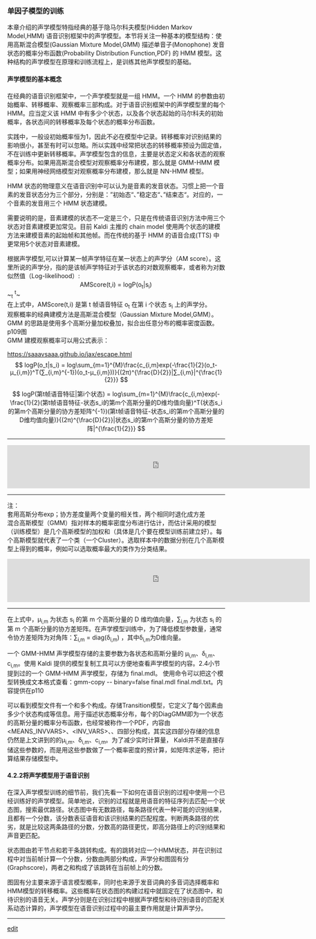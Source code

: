 ### 单因子模型的训练
本章介绍的声学模型特指经典的基于隐马尔科夫模型(Hidden Markov Model,HMM) 语音识别框架中的声学模型。本节将关注一种基本的模型结构：使用高斯混合模型(Gaussian Mixture Model,GMM) 描述单音子(Monophone) 发音状态的概率分布函数(Probability Distribution Function,PDF) 的 HMM 模型。这种结构的声学模型在原理和训练流程上，是训练其他声学模型的基础。

#### 声学模型的基本概念
在经典的语音识别框架中，一个声学模型就是一组 HMM。一个 HMM 的参数由初始概率、转移概率、观察概率三部构成。对于语音识别框架中的声学模型里的每个 HMM。应当定义该 HMM 中有多少个状态，以及各个状态起始的马尔科夫的初始概率，各状态间的转移概率及每个状态的概率分布函数。

实践中，一般设初始概率恒为1，因此不必在模型中记录。转移概率对识别结果的影响很小，甚至有时可以忽略。所以实践中经常把状态的转移概率预设为固定值，不在训练中更新转移概率。声学模型包含的信息，主要是状态定义和各状态的观察概率分布。如果用高斯混合模型对观察概率分布建模，那么就是 GMM-HMM 模型；如果用神经网络模型对观察概率分布建模，那么就是 NN-HMM 模型。

HMM 状态的物理意义在语音识别中可以认为是音素的发音状态。习惯上把一个音素的发音状态分为三个部分，分别是：”初始态“、”稳定态“、”结束态“。对应的，一个音素的发音用三个 HMM 状态建模。

需要说明的是，音素建模的状态不一定是三个，只是在传统语音识别方法中用三个状态对音素建模更加常见。目前 Kaldi 主推的 chain model 使用两个状态的建模方法来建模音素的起始帧和其他帧。而在传统的基于 HMM 的语音合成(TTS) 中更常用5个状态对音素建模。     

根据声学模型,可以计算某一帧声学特征在某一状态上的声学分（AM score）。这里所说的声学分，指的是该帧声学特征对于该状态的对数观察概率，或者称为对数似然值（Log-likelihood）:     
　　　　　　　　　　　　AMScore(t,i) = logP(o<sub>t</sub>|s<sub>i</sub>)       
~<sub>t</sub>  <sup>t</sup>~      
在上式中，AMScore(t,i) 是第 t 帧语音特征 o<sub>t</sub> 在第 i 个状态 s<sub>i</sub> 上的声学分。   
观察概率的经典建模方法是高斯混合模型（Gaussian Mixture Model,GMM）。GMM 的思路是使用多个高斯分量加权叠加，拟合出任意分布的概率密度函数。p109图   
GMM 建模观察概率可以用公式表示：

https://saaavsaaa.github.io/jax/escape.html     
$$
logP(o_t|s_i) = log\sum_{m=1}^{M}\frac{c_{i,m}exp(-\frac{1}{2}(o_t-μ_{i,m})^T(∑_{i,m}^{-1})(o_t-μ_{i,m}))}{(2π)^{\frac{D}{2}}|∑_{i,m}|^{\frac{1}{2}}}
$$    

$$
logP(第t帧语音特征|第i个状态) = log\sum_{m=1}^{M}\frac{c_{i,m}exp(-\frac{1}{2}(第t帧语音特征-状态s_i的第m个高斯分量的D维均值向量)^T(状态s_i的第m个高斯分量的协方差矩阵^{-1})(第t帧语音特征-状态s_i的第m个高斯分量的D维均值向量)}{(2π)^{\frac{D}{2}}|状态s_i的第m个高斯分量的协方差矩阵|^{\frac{1}{2}}}
$$     

-----

<iframe src="https://saaavsaaa.github.io/jax/t.html?a=%24%24%0AlogP%28o_t%7Cs_i%29%20%3D%20log%5Csum_%7Bm%3D1%7D%5E%7BM%7D%5Cfrac%7Bc_%7Bi%2Cm%7Dexp%28-%5Cfrac%7B1%7D%7B2%7D%28o_t-%u03BC_%7Bi%2Cm%7D%29%5ET%28%u2211_%7Bi%2Cm%7D%5E%7B-1%7D%29%28o_t-%u03BC_%7Bi%2Cm%7D%29%29%7D%7B%282%u03C0%29%5E%7B%5Cfrac%7BD%7D%7B2%7D%7D%7C%u2211_%7Bi%2Cm%7D%7C%5E%7B%5Cfrac%7B1%7D%7B2%7D%7D%7D%0A%24%24%0A%20%20" height="100px" width="700px" frameborder="0" scrolling="no"> </iframe>

-----

注：   
套用高斯分布exp；协方差度量两个变量的相关性，两个相同时退化成方差   
混合高斯模型（GMM）指对样本的概率密度分布进行估计，而估计采用的模型（训练模型）是几个高斯模型的加权和（具体是几个要在模型训练前建立好）。每个高斯模型就代表了一个类（一个Cluster）。选取样本中的数据分别在几个高斯模型上得到的概率，例如可以选取概率最大的类作为分类结果。   

<iframe src="https://saaavsaaa.github.io/jax/t.html?a=%24%24%0AlogP%28%u7B2Ct%u5E27%u8BED%u97F3%u7279%u5F81%7C%u7B2Ci%u4E2A%u72B6%u6001%29%20%3D%20log%5Csum_%7Bm%3D1%7D%5E%7BM%7D%5Cfrac%7Bc_%7Bi%2Cm%7Dexp%28-%5Cfrac%7B1%7D%7B2%7D%28%u7B2Ct%u5E27%u8BED%u97F3%u7279%u5F81-%u72B6%u6001s_i%u7684%u7B2Cm%u4E2A%u9AD8%u65AF%u5206%u91CF%u7684D%u7EF4%u5747%u503C%u5411%u91CF%29%5ET%28%u72B6%u6001s_i%u7684%u7B2Cm%u4E2A%u9AD8%u65AF%u5206%u91CF%u7684%u534F%u65B9%u5DEE%u77E9%u9635%5E%7B-1%7D%29%28%u7B2Ct%u5E27%u8BED%u97F3%u7279%u5F81-%u72B6%u6001s_i%u7684%u7B2Cm%u4E2A%u9AD8%u65AF%u5206%u91CF%u7684D%u7EF4%u5747%u503C%u5411%u91CF%29%7D%7B%282%u03C0%29%5E%7B%5Cfrac%7BD%7D%7B2%7D%7D%7C%u72B6%u6001s_i%u7684%u7B2Cm%u4E2A%u9AD8%u65AF%u5206%u91CF%u7684%u534F%u65B9%u5DEE%u77E9%u9635%7C%5E%7B%5Cfrac%7B1%7D%7B2%7D%7D%7D%0A%24%24%0A%20%20" height="100px" width="700px" frameborder="0" scrolling="no"> </iframe>

-----

在上式中，μ<sub>i,m</sub> 为状态 s<sub>i</sub> 的第 m 个高斯分量的 D 维均值向量，∑<sub>i,m</sub> 为状态 s<sub>i</sub> 的第 m 个高斯分量的协方差矩阵。在声学模型训练中，为了降低模型参数量，通常令协方差矩阵为对角阵：∑<sub>i,m</sub> = diag(δ<sub>i,m</sub>) ，其中δ<sub>i,m</sub>为D维向量。   

一个 GMM-HMM 声学模型存储的主要参数为各状态和高斯分量的 μ<sub>i,m</sub>、δ<sub>i,m</sub>、c<sub>i,m</sub>。使用 Kaldi 提供的模型复制工具可以方便地查看声学模型的内容。2.4小节提到过的一个 GMM-HMM 声学模型，存储为 final.mdl。 使用命令可以把这个模型转换成文本格式查看：gmm-copy -- binary=false final.mdl final.mdl.txt。内容提供在p110     

可以看到模型文件有一个<TransitionModel>和多个<DiagGMM>构成。<TransitionModel>存储Transition模型，它定义了每个因素由多少个状态构成等信息。<DiagGMM>用于描述状态概率分布，每个的DiagGMM即为一个状态的高斯分量的概率分布函数，也经常被称作一个PDF，内容由<MEANS_INVVARS>、<INV_VARS>、<WEIGHTS>、<GCONSTS>四部分构成，其实这四部分存储的信息仍然是上文讲到的的μ<sub>i,m</sub>、δ<sub>i,m</sub>、c<sub>i,m</sub>。为了减少实时计算量，	Kaldi并不是直接存储这些参数的，而是用这些参数做了一个概率密度的预计算，如矩阵求逆等，把计算结果存储模型中。     

#### 4.2.2将声学模型用于语音识别    

在深入声学模型训练的细节前，我们先看一下如何在语音识别的过程中使用一个已经训练好的声学模型。简单地说，识别的过程就是用语音的特征序列去匹配一个状态图，搜索最优路径。状态图中有无数路径，每条路径代表一种可能的识别结果，且都有一个分数，该分数表征语音和该识别结果的匹配程度。判断两条路径的优劣，就是比较这两条路径的分数，分数高的路径更忧，即高分路径上的识别结果和声音更匹配。    

状态图由若干节点和若干条跳转构成。有的跳转对应一个HMM状态，并在识别过程中对当前帧计算一个分数，分数由两部分构成，声学分和图固有分(Graphscore)，两者之和构成了该跳转在当前帧上的分数。

图固有分主要来源于语言模型概率，同时也来源于发音词典的多音词选择概率和HMM模型的转移概率。这些概率在状态图的构建过程中就固定在了状态图中，和待识别的语音无关。声学分则是在识别过程中根据声学模型和待识别语音的匹配关系动态计算的，声学模型在语音识别过程中的最主要作用就是计算声学分。

-----

[edit](https://github.com/saaavsaaa/saaavsaaa.github.io/edit/master/aaa/Kaldi_abstract_1.md)

